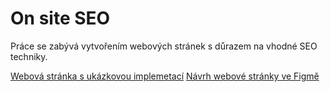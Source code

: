 # On site SEO
Práce se zabývá vytvořením webových stránek s  důrazem na vhodné SEO techniky.

[Webová stránka s ukázkovou implemetací](https://pslib-cz.github.io/RP2022-23_Pacak-Tomas_On-site-SEO/)
[Návrh webové stránky ve Figmě](https://www.figma.com/file/SnkrT80jBrH0aVQIWqsMGB/RP22%2F3_pacak_OnsiteSEO?node-id=0%3A1&t=0t8nlYpRaPleoap5-1)
